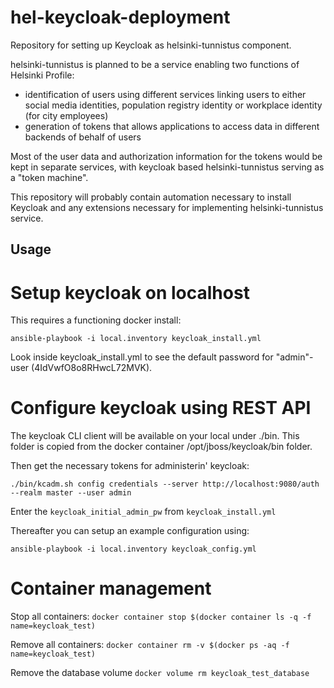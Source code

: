 # hel-keycloak-deployment

Repository for setting up Keycloak as helsinki-tunnistus component.

helsinki-tunnistus is planned to be a service enabling two functions of Helsinki Profile:
* identification of users using different services linking users to either social media identities, population registry identity or workplace identity (for city employees)
* generation of tokens that allows applications to access data in different backends of behalf of users

Most of the user data and authorization information for the tokens would be kept in separate services, with keycloak based helsinki-tunnistus serving as a "token machine".

This repository will probably contain automation necessary to install Keycloak and any extensions necessary for implementing helsinki-tunnistus service.

## Usage

# Setup keycloak on localhost

This requires a functioning docker install:

`ansible-playbook -i local.inventory keycloak_install.yml`

Look inside keycloak_install.yml to see the default password for
"admin"-user (4IdVwfO8o8RHwcL72MVK).

# Configure keycloak using REST API

The keycloak CLI client will be available on your local under ./bin.
This folder is copied from the docker container /opt/jboss/keycloak/bin folder.


Then get the necessary tokens for administerin' keycloak:

`./bin/kcadm.sh config credentials --server http://localhost:9080/auth --realm master --user admin`

Enter the `keycloak_initial_admin_pw` from `keycloak_install.yml`

Thereafter you can setup an example configuration using:

`ansible-playbook -i local.inventory keycloak_config.yml`

# Container management
Stop all containers:
`docker container stop $(docker container ls -q -f name=keycloak_test)`

Remove all containers:
`docker container rm -v $(docker ps -aq -f name=keycloak_test)`

Remove the database volume
`docker volume rm keycloak_test_database`
